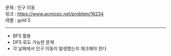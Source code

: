 문제 : 인구 이동
<br>
링크 : https://www.acmicpc.net/problem/16234
<br>
레벨 : gold 5

---

- BFS 활용
- DFS 로도 가능한 문제
- 각 날짜에서 인구 이동이 발생했는지 체크해야 한다